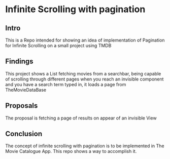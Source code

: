 # Infinite Scrolling with pagination

## Intro
This is a Repo intended for showing an idea of implementation of Pagination for Infinite Scrolling on a small project using TMDB

## Findings
This project shows a List fetching movies from a searchbar, being capable of scrolling through different pages
when you reach an invisible component and you have a search term typed in, it loads a page from TheMovieDataBase

## Proposals
The proposal is fetching a page of results on appear of an invisible View

## Conclusion
The concept of infinite scrolling with pagination is to be implemented in The Movie Catalogue App.
This repo shows a way to accomplish it.
